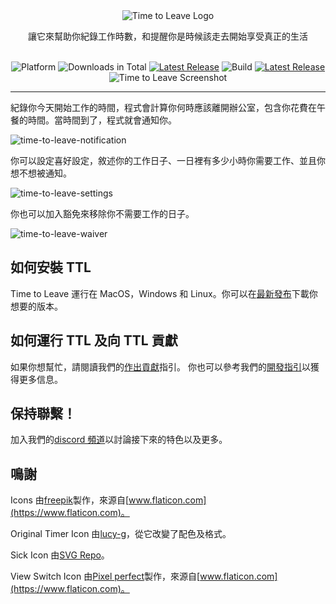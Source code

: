 <div align="center">
  <img src="../assets/timetoleave.png" alt="Time to Leave Logo">

  <p>讓它來幫助你紀錄工作時數，和提醒你是時候該走去開始享受真正的生活</p>

  <br/>

<img src="https://img.shields.io/badge/platforms-Windows%20%7C%20MacOS%20%7C%20Linux-green" alt="Platform">
<img src="https://img.shields.io/github/downloads/thamara/time-to-leave/total" alt="Downloads in Total">
<a href="https://github.com/thamara/time-to-leave/releases/latest"><img src="https://img.shields.io/github/v/release/thamara/time-to-leave" alt="Latest Release"></a>
<img src="https://img.shields.io/github/workflow/status/thamara/time-to-leave/Code%20Coverage" alt="Build">
<a href="http://makeapullrequest.com/"><img src="https://img.shields.io/badge/PRs-welcome-purple" alt="Latest Release"></a>

   <br/>

  <img src="https://user-images.githubusercontent.com/3754225/94519528-4e549900-0248-11eb-8872-b6fb2d47f43c.jpg" alt="Time to Leave Screenshot">

  <br/>

</div>

---

紀錄你今天開始工作的時間，程式會計算你何時應該離開辦公室，包含你花費在午餐的時間。當時間到了，程式就會通知你。

![time-to-leave-notification](https://user-images.githubusercontent.com/3754225/94519526-4dbc0280-0248-11eb-9738-ffae936cfa4a.jpg)

你可以設定喜好設定，敘述你的工作日子、一日裡有多少小時你需要工作、並且你想不想被通知。

![time-to-leave-settings](https://user-images.githubusercontent.com/3754225/94519531-4eed2f80-0248-11eb-9303-78f9abe69201.jpg)

你也可以加入豁免來移除你不需要工作的日子。

![time-to-leave-waiver](https://user-images.githubusercontent.com/3754225/94762058-4e79a380-03c4-11eb-8f28-1c480dbf8b5c.png)

## 如何安裝 TTL

Time to Leave 運行在 MacOS，Windows 和 Linux。你可以在[最新發布](https://github.com/thamara/time-to-leave/releases/latest)下載你想要的版本。

## 如何運行 TTL 及向 TTL 貢獻

如果你想幫忙，請閱讀我們的[作出貢獻](../CONTRIBUTING.md)指引。
你也可以參考我們的[開發指引](../DEVELOPMENT.md)以獲得更多信息。

## 保持聯繫！

加入我們的[discord 頻道](https://discord.gg/P3KkEF5)以討論接下來的特色以及更多。

## 鳴謝

Icons 由[freepik](https://www.flaticon.com/authors/freepik)製作，來源自[www.flaticon.com](https://www.flaticon.com)。

Original Timer Icon 由[lucy-g](https://icon-icons.com/icon/timer/121243)，從它改變了配色及格式。

Sick Icon 由[SVG Repo](https://www.svgrepo.com/svg/271898/sick)。

View Switch Icon 由[Pixel perfect](https://www.flaticon.com/authors/pixel-perfect)製作，來源自[www.flaticon.com](https://www.flaticon.com)。
